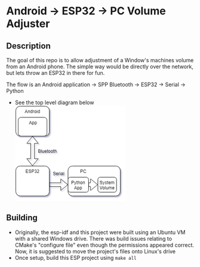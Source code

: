 # Android -> ESP32 -> PC Volume Adjuster
## Description
The goal of this repo is to allow adjustment of a Window's machines volume from
an Android phone. The simple way would be directly over the network, but lets
throw an ESP32 in there for fun.

The flow is an Android application -> SPP Bluetooth -> ESP32 -> Serial -> Python
* See the top level diagram below
![Top Level Diagram](images/top_level.png)

## Building
* Originally, the esp-idf and this project were built using an Ubuntu VM with 
a shared Windows drive. There was build issues relating to CMake's "configure file" 
even though the permissions appeared correct. Now, it is suggested to move the
project's files onto Linux's drive
* Once setup, build this ESP project using `make all`
